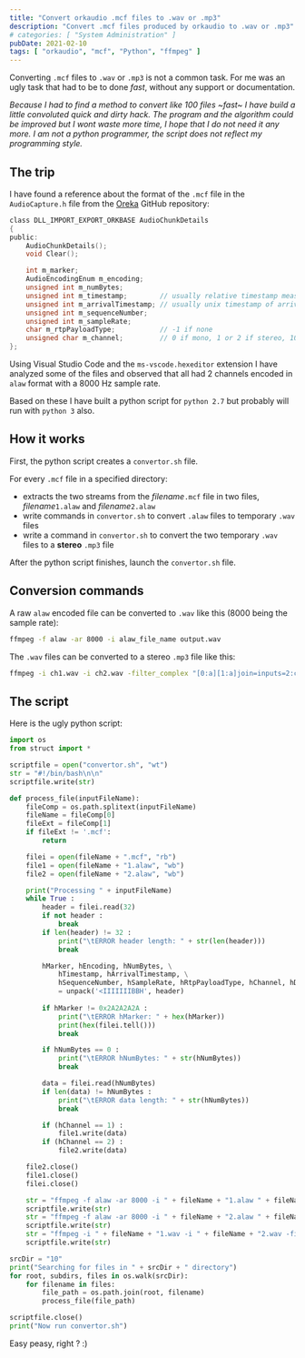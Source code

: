 ```yaml
---
title: "Convert orkaudio .mcf files to .wav or .mp3"
description: "Convert .mcf files produced by orkaudio to .wav or .mp3"
# categories: [ "System Administration" ]
pubDate: 2021-02-10
tags: [ "orkaudio", "mcf", "Python", "ffmpeg" ]
---
```


Converting `.mcf` files to `.wav` or `.mp3` is not a common task. For me was an ugly task that had to be to done *fast*, without any support or documentation.

*Because I had to find a method to convert like 100 files ~fast~ I have build a little convoluted quick and dirty hack. The program and the algorithm could be improved but I wont waste more time, I hope that I do not need it any more. I am not a python programmer, the script does not reflect my programming style.*

## The trip

I have found a reference about the format of the `.mcf` file in the `AudioCapture.h` file from the [Oreka](https://github.com/voiceip/oreka) GitHub repository:

```h
class DLL_IMPORT_EXPORT_ORKBASE AudioChunkDetails
{
public:
    AudioChunkDetails();
    void Clear();

    int m_marker;
    AudioEncodingEnum m_encoding;
    unsigned int m_numBytes;
    unsigned int m_timestamp;        // usually relative timestamp measured in samples
    unsigned int m_arrivalTimestamp; // usually unix timestamp of arrival
    unsigned int m_sequenceNumber;
    unsigned int m_sampleRate;
    char m_rtpPayloadType;           // -1 if none
    unsigned char m_channel;         // 0 if mono, 1 or 2 if stereo, 100 if we have separated multiple channels
};
```

Using Visual Studio Code and the `ms-vscode.hexeditor` extension I have analyzed some of the files and observed that all had 2 channels encoded in `alaw` format with a 8000 Hz sample rate.

Based on these I have built a python script for `python 2.7` but probably will run with `python 3` also.

## How it works

First, the python script creates a `convertor.sh` file.

For every `.mcf` file in a specified directory:

- extracts the two streams from the *filename*`.mcf` file in two files, *filename*`1.alaw` and *filename*`2.alaw`
- write commands in `convertor.sh` to convert `.alaw` files to temporary `.wav` files
- write a command in `convertor.sh` to convert the two temporary `.wav` files to a **stereo** `.mp3` file

After the python script finishes, launch the `convertor.sh` file.

## Conversion commands

A raw `alaw` encoded file can be converted to `.wav` like this (8000 being the sample rate):

```sh
ffmpeg -f alaw -ar 8000 -i alaw_file_name output.wav
```

The `.wav` files can be converted to a stereo `.mp3` file like this:

```sh
ffmpeg -i ch1.wav -i ch2.wav -filter_complex "[0:a][1:a]join=inputs=2:channel_layout=stereo[a]" -map "[a]" output.mp3
```

## The script

Here is the ugly python script:

```py
import os
from struct import *

scriptfile = open("convertor.sh", "wt")
str = "#!/bin/bash\n\n"
scriptfile.write(str)

def process_file(inputFileName):
    fileComp = os.path.splitext(inputFileName)
    fileName = fileComp[0]
    fileExt = fileComp[1]
    if fileExt != '.mcf':
        return

    filei = open(fileName + ".mcf", "rb")
    file1 = open(fileName + "1.alaw", "wb")
    file2 = open(fileName + "2.alaw", "wb")

    print("Processing " + inputFileName)
    while True :           
        header = filei.read(32)
        if not header :
            break
        if len(header) != 32 :
            print("\tERROR header length: " + str(len(header)))
            break

        hMarker, hEncoding, hNumBytes, \
            hTimestamp, hArrivalTimestamp, \
            hSequenceNumber, hSampleRate, hRtpPayloadType, hChannel, hDumb \
            = unpack('<IIIIIIIBBH', header)
        
        if hMarker != 0x2A2A2A2A :
            print("\tERROR hMarker: " + hex(hMarker))
            print(hex(filei.tell()))
            break

        if hNumBytes == 0 :
            print("\tERROR hNumBytes: " + str(hNumBytes))
            break

        data = filei.read(hNumBytes)
        if len(data) != hNumBytes :
            print("\tERROR data length: " + str(hNumBytes))
            break

        if (hChannel == 1) :
            file1.write(data)
        if (hChannel == 2) :
            file2.write(data)

    file2.close()
    file1.close()
    filei.close()

    str = "ffmpeg -f alaw -ar 8000 -i " + fileName + "1.alaw " + fileName + "1.wav\n"
    scriptfile.write(str)
    str = "ffmpeg -f alaw -ar 8000 -i " + fileName + "2.alaw " + fileName + "2.wav\n"
    scriptfile.write(str)
    str = "ffmpeg -i " + fileName + "1.wav -i " + fileName + "2.wav -filter_complex \"[0:a][1:a]join=inputs=2:channel_layout=stereo[a]\" -map \"[a]\" " + os.path.basename(fileName) + ".mp3\n"
    scriptfile.write(str)

srcDir = "10"
print("Searching for files in " + srcDir + " directory")
for root, subdirs, files in os.walk(srcDir):
    for filename in files:
        file_path = os.path.join(root, filename)
        process_file(file_path)

scriptfile.close()
print("Now run convertor.sh")
```

Easy peasy, right ? :)
